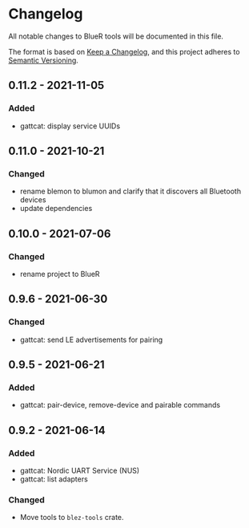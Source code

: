 # Changelog
All notable changes to BlueR tools will be documented in this file.

The format is based on [Keep a Changelog](https://keepachangelog.com/en/1.0.0/),
and this project adheres to [Semantic Versioning](https://semver.org/spec/v2.0.0.html).

## 0.11.2 - 2021-11-05
### Added
- gattcat: display service UUIDs

## 0.11.0 - 2021-10-21
### Changed
- rename blemon to blumon and clarify that it discovers all Bluetooth devices
- update dependencies

## 0.10.0 - 2021-07-06
### Changed
- rename project to BlueR

## 0.9.6 - 2021-06-30
### Changed
- gattcat: send LE advertisements for pairing

## 0.9.5 - 2021-06-21
### Added
- gattcat: pair-device, remove-device and pairable commands

## 0.9.2 - 2021-06-14
### Added
- gattcat: Nordic UART Service (NUS) 
- gattcat: list adapters
### Changed
- Move tools to `blez-tools` crate.
